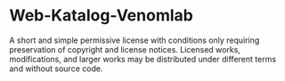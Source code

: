 # Web-Katalog-Venomlab
A short and simple permissive license with conditions only requiring preservation of copyright and license notices. Licensed works, modifications, and larger works may be distributed under different terms and without source code.
